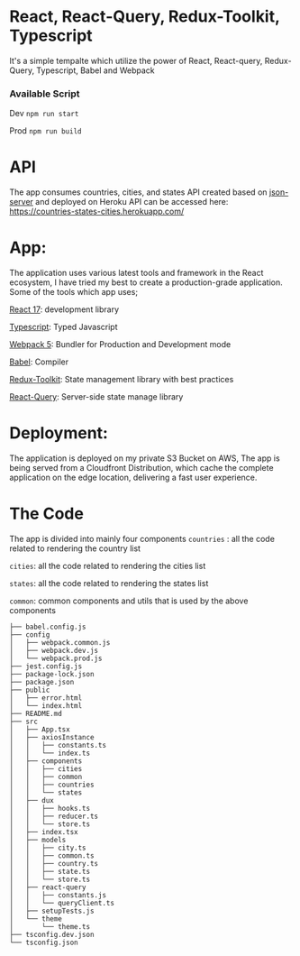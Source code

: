 # React, React-Query, Redux-Toolkit, Typescript
It's a simple tempalte which utilize the power of React, React-query, Redux-Query, Typescript, Babel and Webpack

### Available Script

Dev
`npm run start`

Prod
`npm run build`

# API
The app consumes countries, cities, and states API created based on [json-server](https://github.com/typicode/json-server) and deployed on Heroku
API can be accessed here: https://countries-states-cities.herokuapp.com/


# App: 

The application uses various latest tools and framework in the React ecosystem, I have tried my best to create a production-grade application. Some of the tools which app uses;

[React 17](https://reactjs.org/): development library

[Typescript](https://www.typescriptlang.org/): Typed Javascript

[Webpack 5](https://webpack.js.org/blog/2020-10-10-webpack-5-release/): Bundler for Production and Development mode

[Babel](https://babeljs.io/): Compiler

[Redux-Toolkit](https://redux-toolkit.js.org/): State management library with best practices

[React-Query](): Server-side state manage library

# Deployment:
The application is deployed on my private S3 Bucket on AWS, The app is being served from a Cloudfront Distribution, which cache the complete application on the edge location, delivering a fast user experience.

# The Code

The app is divided into mainly four components 
`countries` : all the code related to rendering the country list

`cities`: all the code related to rendering the cities list

`states`: all the code related to rendering the states list

`common`: common components and utils that is used by the above components

```
├── babel.config.js
├── config
│   ├── webpack.common.js
│   ├── webpack.dev.js
│   └── webpack.prod.js
├── jest.config.js
├── package-lock.json
├── package.json
├── public
│   ├── error.html
│   └── index.html
├── README.md
├── src
│   ├── App.tsx
│   ├── axiosInstance
│   │   ├── constants.ts
│   │   └── index.ts
│   ├── components
│   │   ├── cities
│   │   ├── common
│   │   ├── countries
│   │   └── states
│   ├── dux
│   │   ├── hooks.ts
│   │   ├── reducer.ts
│   │   └── store.ts
│   ├── index.tsx
│   ├── models
│   │   ├── city.ts
│   │   ├── common.ts
│   │   ├── country.ts
│   │   ├── state.ts
│   │   └── store.ts
│   ├── react-query
│   │   ├── constants.js
│   │   └── queryClient.ts
│   ├── setupTests.js
│   └── theme
│       └── theme.ts
├── tsconfig.dev.json
└── tsconfig.json
```
